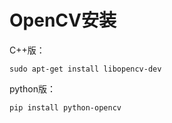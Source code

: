 # OpenCV安装

C++版：

```shell
sudo apt-get install libopencv-dev
```

python版：

```shell
pip install python-opencv
```

